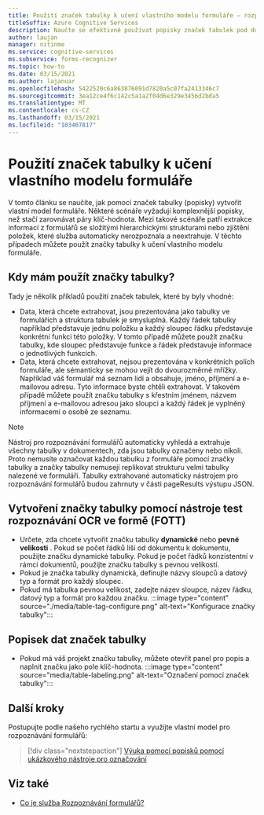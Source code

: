 ```yaml
---
title: Použití značek tabulky k učení vlastního modelu formuláře – rozpoznávání formulářů
titleSuffix: Azure Cognitive Services
description: Naučte se efektivně používat popisky značek tabulek pod dohledem.
author: laujan
manager: nitinme
ms.service: cognitive-services
ms.subservice: forms-recognizer
ms.topic: how-to
ms.date: 03/15/2021
ms.author: lajanuar
ms.openlocfilehash: 5422520c6a863876091d7820a5c07fa2413346c7
ms.sourcegitcommit: 3ea12ce4f6c142c5a1a2f04d6e329e3456d2bda5
ms.translationtype: MT
ms.contentlocale: cs-CZ
ms.lasthandoff: 03/15/2021
ms.locfileid: "103467817"
---
```

# <a name="use-table-tags-to-train-your-custom-form-model"></a>Použití značek tabulky k učení vlastního modelu formuláře

V tomto článku se naučíte, jak pomocí značek tabulky (popisky) vytvořit vlastní model formuláře. Některé scénáře vyžadují komplexnější popisky, než stačí zarovnávat páry klíč-hodnota. Mezi takové scénáře patří extrakce informací z formulářů se složitými hierarchickými strukturami nebo zjištění položek, které služba automaticky nerozpoznala a neextrahuje. V těchto případech můžete použít značky tabulky k učení vlastního modelu formuláře.

## <a name="when-should-i-use-table-tags"></a>Kdy mám použít značky tabulky?

Tady je několik příkladů použití značek tabulek, které by byly vhodné:

- Data, která chcete extrahovat, jsou prezentována jako tabulky ve formulářích a struktura tabulek je smysluplná. Každý řádek tabulky například představuje jednu položku a každý sloupec řádku představuje konkrétní funkci této položky. V tomto případě můžete použít značku tabulky, kde sloupec představuje funkce a řádek představuje informace o jednotlivých funkcích.
- Data, která chcete extrahovat, nejsou prezentována v konkrétních polích formuláře, ale sémanticky se mohou vejít do dvourozměrné mřížky. Například váš formulář má seznam lidí a obsahuje, jméno, příjmení a e-mailovou adresu. Tyto informace byste chtěli extrahovat. V takovém případě můžete použít značku tabulky s křestním jménem, názvem příjmení a e-mailovou adresou jako sloupci a každý řádek je vyplněný informacemi o osobě ze seznamu.

> [!NOTE]
> Nástroj pro rozpoznávání formulářů automaticky vyhledá a extrahuje všechny tabulky v dokumentech, zda jsou tabulky označeny nebo nikoli. Proto nemusíte označovat každou tabulku z formuláře pomocí značky tabulky a značky tabulky nemusejí replikovat strukturu velmi tabulky nalezené ve formuláři. Tabulky extrahované automaticky nástrojem pro rozpoznávání formulářů budou zahrnuty v části pageResults výstupu JSON.

## <a name="create-a-table-tag-with-form-ocr-test-tool-fott"></a>Vytvoření značky tabulky pomocí nástroje test rozpoznávání OCR ve formě (FOTT)
<!-- markdownlint-disable MD004 -->
* Určete, zda chcete vytvořit značku tabulky **dynamické** nebo **pevné velikosti** . Pokud se počet řádků liší od dokumentu k dokumentu, použijte značku dynamické tabulky. Pokud je počet řádků konzistentní v rámci dokumentů, použijte značku tabulky s pevnou velikostí.
* Pokud je značka tabulky dynamická, definujte názvy sloupců a datový typ a formát pro každý sloupec.
* Pokud má tabulka pevnou velikost, zadejte název sloupce, název řádku, datový typ a formát pro každou značku.
:::image type="content" source="./media/table-tag-configure.png" alt-text="Konfigurace značky tabulky":::

## <a name="label-your-table-tag-data"></a>Popisek dat značek tabulky

* Pokud má váš projekt značku tabulky, můžete otevřít panel pro popis a naplnit značku jako pole klíč-hodnota.
:::image type="content" source="media/table-labeling.png" alt-text="Označení pomocí značek tabulky":::

## <a name="next-steps"></a>Další kroky

Postupujte podle našeho rychlého startu a využijte vlastní model pro rozpoznávání formulářů:

> [!div class="nextstepaction"]
> [Výuka pomocí popisků pomocí ukázkového nástroje pro označování](quickstarts/label-tool.md)

## <a name="see-also"></a>Viz také

* [Co je služba Rozpoznávání formulářů?](overview.md)
>
